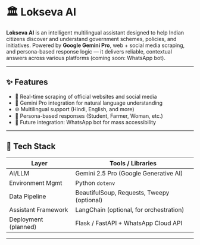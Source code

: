 # 🏛️ Lokseva AI

**Lokseva AI** is an intelligent multilingual assistant designed to help Indian citizens discover and understand government schemes, policies, and initiatives. Powered by **Google Gemini Pro**, web + social media scraping, and persona-based response logic — it delivers reliable, contextual answers across various platforms (coming soon: WhatsApp bot).

---

## ✨ Features

- 🔎 Real-time scraping of official websites and social media
- 🤖 Gemini Pro integration for natural language understanding
- 🌐 Multilingual support (Hindi, English, and more)
- 👥 Persona-based responses (Student, Farmer, Woman, etc.)
- 📲 Future integration: WhatsApp bot for mass accessibility

---

## 🧠 Tech Stack

| Layer              | Tools / Libraries                        |
|-------------------|-------------------------------------------|
| AI/LLM             | Gemini 2.5 Pro (Google Generative AI)     |
| Environment Mgmt   | Python `dotenv`                           |
| Data Pipeline      | BeautifulSoup, Requests, Tweepy (optional)|
| Assistant Framework| LangChain (optional, for orchestration)   |
| Deployment (planned)| Flask / FastAPI + WhatsApp Cloud API     |

---